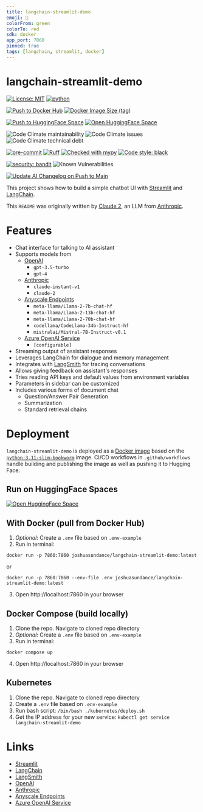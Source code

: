 ```yaml
---
title: langchain-streamlit-demo
emoji: 🦜
colorFrom: green
colorTo: red
sdk: docker
app_port: 7860
pinned: true
tags: [langchain, streamlit, docker]
---
```


# langchain-streamlit-demo

[![License: MIT](https://img.shields.io/badge/License-MIT-yellow.svg)](https://opensource.org/licenses/MIT)
[![python](https://img.shields.io/badge/Python-3.11-3776AB.svg?style=flat&logo=python&logoColor=white)](https://www.python.org)

[![Push to Docker Hub](https://github.com/joshuasundance-swca/langchain-streamlit-demo/actions/workflows/docker-hub.yml/badge.svg)](https://github.com/joshuasundance-swca/langchain-streamlit-demo/actions/workflows/docker-hub.yml)
[![Docker Image Size (tag)](https://img.shields.io/docker/image-size/joshuasundance/langchain-streamlit-demo/latest)](https://hub.docker.com/r/joshuasundance/langchain-streamlit-demo)

[![Push to HuggingFace Space](https://github.com/joshuasundance-swca/langchain-streamlit-demo/actions/workflows/hf-space.yml/badge.svg)](https://github.com/joshuasundance-swca/langchain-streamlit-demo/actions/workflows/hf-space.yml)
[![Open HuggingFace Space](https://huggingface.co/datasets/huggingface/badges/raw/main/open-in-hf-spaces-sm.svg)](https://huggingface.co/spaces/joshuasundance/langchain-streamlit-demo)

![Code Climate maintainability](https://img.shields.io/codeclimate/maintainability/joshuasundance-swca/langchain-streamlit-demo)
![Code Climate issues](https://img.shields.io/codeclimate/issues/joshuasundance-swca/langchain-streamlit-demo)
![Code Climate technical debt](https://img.shields.io/codeclimate/tech-debt/joshuasundance-swca/langchain-streamlit-demo)

[![pre-commit](https://img.shields.io/badge/pre--commit-enabled-brightgreen?logo=pre-commit&logoColor=white)](https://github.com/pre-commit/pre-commit)
[![Ruff](https://img.shields.io/endpoint?url=https://raw.githubusercontent.com/charliermarsh/ruff/main/assets/badge/v1.json)](https://github.com/charliermarsh/ruff)
[![Checked with mypy](http://www.mypy-lang.org/static/mypy_badge.svg)](http://mypy-lang.org/)
[![Code style: black](https://img.shields.io/badge/code%20style-black-000000.svg)](https://github.com/psf/black)

[![security: bandit](https://img.shields.io/badge/security-bandit-yellow.svg)](https://github.com/PyCQA/bandit)
![Known Vulnerabilities](https://snyk.io/test/github/joshuasundance-swca/langchain-streamlit-demo/badge.svg)

[![Update AI Changelog on Push to Main](https://github.com/joshuasundance-swca/langchain-streamlit-demo/actions/workflows/ai_changelog.yml/badge.svg)](https://github.com/joshuasundance-swca/langchain-streamlit-demo/actions/workflows/ai_changelog.yml)


This project shows how to build a simple chatbot UI with [Streamlit](https://streamlit.io) and [LangChain](https://langchain.com).

This `README` was originally written by [Claude 2](https://www.anthropic.com/index/claude-2), an LLM from [Anthropic](https://www.anthropic.com/).

# Features
- Chat interface for talking to AI assistant
- Supports models from
  - [OpenAI](https://openai.com/)
    - `gpt-3.5-turbo`
    - `gpt-4`
  - [Anthropic](https://www.anthropic.com/)
    - `claude-instant-v1`
    - `claude-2`
  - [Anyscale Endpoints](https://endpoints.anyscale.com/)
    - `meta-llama/Llama-2-7b-chat-hf`
    - `meta-llama/Llama-2-13b-chat-hf`
    - `meta-llama/Llama-2-70b-chat-hf`
    - `codellama/CodeLlama-34b-Instruct-hf`
    - `mistralai/Mistral-7B-Instruct-v0.1`
  - [Azure OpenAI Service](https://azure.microsoft.com/en-us/products/ai-services/openai-service/)
    - `[configurable]`
- Streaming output of assistant responses
- Leverages LangChain for dialogue and memory management
- Integrates with [LangSmith](https://smith.langchain.com) for tracing conversations
- Allows giving feedback on assistant's responses
- Tries reading API keys and default values from environment variables
- Parameters in sidebar can be customized
- Includes various forms of document chat
  - Question/Answer Pair Generation
  - Summarization
  - Standard retrieval chains

# Deployment
`langchain-streamlit-demo` is deployed as a [Docker image](https://hub.docker.com/r/joshuasundance/langchain-streamlit-demo) based on the [`python:3.11-slim-bookworm`](https://github.com/docker-library/python/blob/81b6e5f0643965618d633cd6b811bf0879dee360/3.11/slim-bookworm/Dockerfile) image.
CI/CD workflows in `.github/workflows` handle building and publishing the image as well as pushing it to Hugging Face.

## Run on HuggingFace Spaces
[![Open HuggingFace Space](https://huggingface.co/datasets/huggingface/badges/raw/main/open-in-hf-spaces-sm.svg)](https://huggingface.co/spaces/joshuasundance/langchain-streamlit-demo)

## With Docker (pull from Docker Hub)

1. _Optional_: Create a `.env` file based on `.env-example`
2. Run in terminal:

`docker run -p 7860:7860 joshuasundance/langchain-streamlit-demo:latest`

or

`docker run -p 7860:7860 --env-file .env joshuasundance/langchain-streamlit-demo:latest`

3. Open http://localhost:7860 in your browser

## Docker Compose (build locally)
1. Clone the repo. Navigate to cloned repo directory
2. _Optional_: Create a `.env` file based on `.env-example`
3. Run in terminal:

`docker compose up`

4. Open http://localhost:7860 in your browser

## Kubernetes
1. Clone the repo. Navigate to cloned repo directory
2. Create a `.env` file based on `.env-example`
3. Run bash script: `/bin/bash ./kubernetes/deploy.sh`
4. Get the IP address for your new service: `kubectl get service langchain-streamlit-demo`

# Links
- [Streamlit](https://streamlit.io)
- [LangChain](https://langchain.com)
- [LangSmith](https://smith.langchain.com)
- [OpenAI](https://openai.com/)
- [Anthropic](https://www.anthropic.com/)
- [Anyscale Endpoints](https://endpoints.anyscale.com/)
- [Azure OpenAI Service](https://azure.microsoft.com/en-us/products/ai-services/openai-service/)
